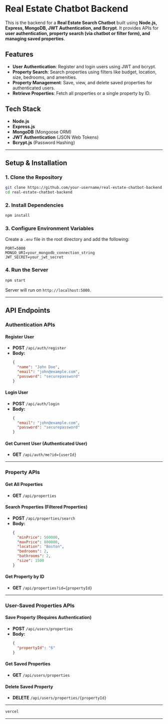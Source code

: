 # Real Estate Chatbot Backend

This is the backend for a **Real Estate Search Chatbot** built using **Node.js, Express, MongoDB, JWT Authentication, and Bcrypt**. It provides APIs for **user authentication, property search (via chatbot or filter form), and managing saved properties**.

## Features
- **User Authentication**: Register and login users using JWT and bcrypt.
- **Property Search**: Search properties using filters like budget, location, size, bedrooms, and amenities.
- **Property Management**: Save, view, and delete saved properties for authenticated users.
- **Retrieve Properties**: Fetch all properties or a single property by ID.

## Tech Stack
- **Node.js**
- **Express.js**
- **MongoDB** (Mongoose ORM)
- **JWT Authentication** (JSON Web Tokens)
- **Bcrypt.js** (Password Hashing)

---

## Setup & Installation

### 1. Clone the Repository
```sh
git clone https://github.com/your-username/real-estate-chatbot-backend.git
cd real-estate-chatbot-backend
```

### 2. Install Dependencies
```sh
npm install
```

### 3. Configure Environment Variables
Create a `.env` file in the root directory and add the following:
```env
PORT=5000
MONGO_URI=your_mongodb_connection_string
JWT_SECRET=your_jwt_secret
```

### 4. Run the Server
```sh
npm start
```
Server will run on `http://localhost:5000`.

---

## API Endpoints

### **Authentication APIs**

#### **Register User**
- **POST** `/api/auth/register`
- **Body:**
  ```json
  {
    "name": "John Doe",
    "email": "john@example.com",
    "password": "securepassword"
  }
  ```

#### **Login User**
- **POST** `/api/auth/login`
- **Body:**
  ```json
  {
    "email": "john@example.com",
    "password": "securepassword"
  }
  ```

#### **Get Current User** (Authenticated User)
- **GET** `/api/auth/me?id={userId}`

---

### **Property APIs**

#### **Get All Properties**
- **GET** `/api/properties`

#### **Search Properties (Filtered Properties)**
- **POST** `/api/properties/search`
- **Body:**
  ```json
  {
    "minPrice": 500000,
    "maxPrice": 800000,
    "location": "Boston",
    "bedrooms": 2,
    "bathrooms": 2,
    "size": 1500
  }
  ```

#### **Get Property by ID**
- **GET** `/api/properties?id={propertyId}`

---

### **User-Saved Properties APIs**

#### **Save Property** (Requires Authentication)
- **POST** `/api/users/properties`
- **Body:**
  ```json
  {
    "propertyId": "6"
  }
  ```

#### **Get Saved Properties**
- **GET** `/api/users/properties`

#### **Delete Saved Property**
- **DELETE** `/api/users/properties/{propertyId}`

---

```sh
vercel
```

---

